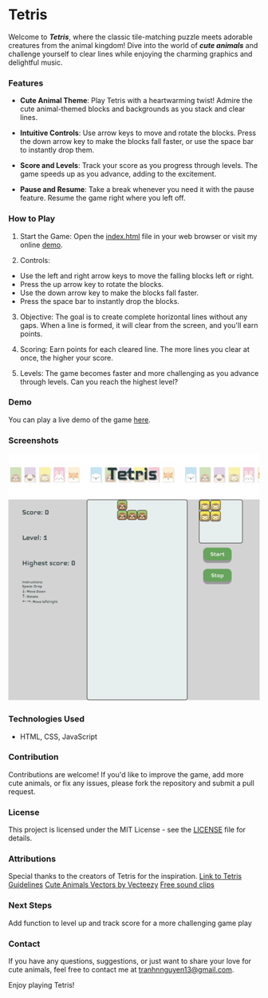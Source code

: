 
# Tetris

Welcome to ***Tetris***, where the classic tile-matching puzzle meets adorable creatures from the animal kingdom! Dive into the world of ***cute animals*** and challenge yourself to clear lines while enjoying the charming graphics and delightful music.

### Features

* **Cute Animal Theme**: Play Tetris with a heartwarming twist! Admire the cute animal-themed blocks and backgrounds as you stack and clear lines.

* **Intuitive Controls**: Use arrow keys to move and rotate the blocks. Press the down arrow key to make the blocks fall faster, or use the space bar to instantly drop them.

* **Score and Levels**: Track your score as you progress through levels. The game speeds up as you advance, adding to the excitement.

* **Pause and Resume**: Take a break whenever you need it with the pause feature. Resume the game right where you left off.

### How to Play

1. Start the Game: Open the [index.html](./index.html) file in your web browser or visit my online [demo](https://tetris-kalyn.netlify.app/).

2. Controls:

* Use the left and right arrow keys to move the falling blocks left or right.
* Press the up arrow key to rotate the blocks.
* Use the down arrow key to make the blocks fall faster.
* Press the space bar to instantly drop the blocks.

3. Objective: The goal is to create complete horizontal lines without any gaps. When a line is formed, it will clear from the screen, and you'll earn points.

4. Scoring: Earn points for each cleared line. The more lines you clear at once, the higher your score.

5. Levels: The game becomes faster and more challenging as you advance through levels. Can you reach the highest level?

### Demo
You can play a live demo of the game [here](https://tetris-kalyn.netlify.app/).

### Screenshots
![Screenshot of gameplay](./assets/screenshot1.png)

### Technologies Used
* HTML, CSS, JavaScript

### Contribution
Contributions are welcome! If you'd like to improve the game, add more cute animals, or fix any issues, please fork the repository and submit a pull request.

### License
This project is licensed under the MIT License - see the [LICENSE](./LICENSE) file for details.

### Attributions
Special thanks to the creators of Tetris for the inspiration.
[Link to Tetris Guidelines](https://tetris.fandom.com/wiki/Tetris_Guideline)
[Cute Animals Vectors by Vecteezy](https://www.vecteezy.com/free-vector/cute-animals)
[Free sound clips](https://freesound.org/)

### Next Steps
Add function to level up and track score for a more challenging game play


### Contact
If you have any questions, suggestions, or just want to share your love for cute animals, feel free to contact me at tranhnnguyen13@gmail.com.

Enjoy playing Tetris!